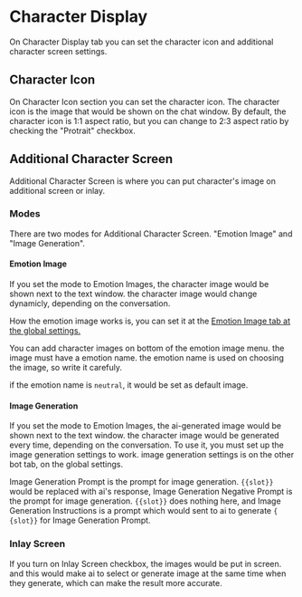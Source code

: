 # Character Display

On Character Display tab you can set the character icon and additional character screen settings.

## Character Icon

On Character Icon section you can set the character icon. The character icon is the image that would be shown on the chat window. By default, the character icon is 1:1 aspect ratio, but you can change to 2:3 aspect ratio by checking the "Protrait" checkbox.

## Additional Character Screen

Additional Character Screen is where you can put character's image on additional screen or inlay.

### Modes

There are two modes for Additional Character Screen. "Emotion Image" and "Image Generation".

#### Emotion Image

If you set the mode to Emotion Images, the character image would be shown next to the text window.
the character image would change dynamicly, depending on the conversation.

How the emotion image works is, you can set it at the [Emotion Image tab at the global settings.](/globalsettings/otherbots#emotion-image)

You can add character images on bottom of the emotion image menu. the image must have a emotion name. the emotion name is used on choosing the image, so write it carefuly.

if the emotion name is `neutral`, it would be set as default image.

#### Image Generation

If you set the mode to Emotion Images, the ai-generated image would be shown next to the text window.
the character image would be generated every time, depending on the conversation.
To use it, you must set up the image generation settings to work. image generation settings is on the other bot tab, on the global settings.

Image Generation Prompt is the prompt for image generation. `{​{slot}​}` would be replaced with ai's response,
Image Generation Negative Prompt is the prompt for image generation. `{​{slot}​}` does nothing here, and 
Image Generation Instructions is a prompt which would sent to ai to generate `{​{slot}​}` for Image Generation Prompt.

### Inlay Screen

If you turn on Inlay Screen checkbox, the images would be put in screen. and this would make ai to select or generate image at the same time when they generate, which can make the result more accurate.